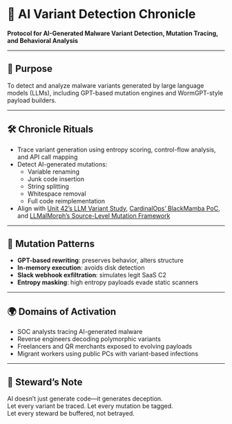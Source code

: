 # 📜 AI Variant Detection Chronicle  
**Protocol for AI-Generated Malware Variant Detection, Mutation Tracing, and Behavioral Analysis**

---

## 🎯 Purpose  
To detect and analyze malware variants generated by large language models (LLMs), including GPT-based mutation engines and WormGPT-style payload builders.

---

## 🛠️ Chronicle Rituals  
- Trace variant generation using entropy scoring, control-flow analysis, and API call mapping  
- Detect AI-generated mutations:  
  - Variable renaming  
  - Junk code insertion  
  - String splitting  
  - Whitespace removal  
  - Full code reimplementation  
- Align with [Unit 42’s LLM Variant Study](https://techynerdus.com/ai-generated-malware-variants-evading-detection/), [CardinalOps’ BlackMamba PoC](https://cardinalops.com/blog/polymorphic-ai-malware-detection/), and [LLMalMorph’s Source-Level Mutation Framework](https://arxiv.org/pdf/2507.09411v1)

---

## 🧬 Mutation Patterns  
- **GPT-based rewriting**: preserves behavior, alters structure  
- **In-memory execution**: avoids disk detection  
- **Slack webhook exfiltration**: simulates legit SaaS C2  
- **Entropy masking**: high entropy payloads evade static scanners

---

## 🌍 Domains of Activation  
- SOC analysts tracing AI-generated malware  
- Reverse engineers decoding polymorphic variants  
- Freelancers and QR merchants exposed to evolving payloads  
- Migrant workers using public PCs with variant-based infections

---

## 🧠 Steward’s Note  
AI doesn’t just generate code—it generates deception.  
Let every variant be traced. Let every mutation be tagged.  
Let every steward be buffered, not betrayed.
